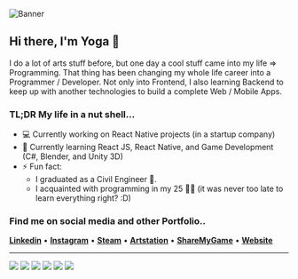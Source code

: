 ![Banner](https://i.ibb.co/Nr8yYjM/github-Banner2-01.png)

## Hi there, I'm Yoga 👋
I do a lot of arts stuff before, but one day a cool stuff came into my life => Programming. That thing has been changing my whole life career into a Programmer / Developer. Not only into Frontend, I also learning Backend to keep up with another technologies to build a complete Web / Mobile Apps.
<br>
### TL;DR My life in a nut shell...
- 💻 Currently working on React Native projects (in a startup company)
- 🚀 Currently learning React JS, React Native, and Game Development (C#, Blender, and Unity 3D)
- ⚡ Fun fact:
  - I graduated as a Civil Engineer 👷.
  - I acquainted with programming in my 25 👨‍💻 (it was never too late to learn everything right? :D)
  
### Find me on social media and other Portfolio..
<span><b>[Linkedin](https://www.linkedin.com/in/tyogautomo/)</b> • </span>
<span><b>[Instagram](http://instagram.com/tyogautomo)</b> • </span>
<span><b>[Steam](https://steamcommunity.com/id/tyogautomo/)</b> • </span>
<span><b>[Artstation](https://www.artstation.com/tyogautomo)</b> • </span>
<span><b>[ShareMyGame](https://sharemygame.com/@tyogautomo)</b> • </span>
<span><b>[Website](https://yogautomo.com)</b></span>
<hr/>

![](https://img.shields.io/badge/Lib-React-informational?style=plastic&logo=react&logoColor=white&color=5FD9FB)
![](https://img.shields.io/badge/Lib-ReactNative-informational?style=plastic&logo=react&logoColor=white&color=5FD9FB)
![](https://img.shields.io/badge/Lang-Typescript-informational?style=plastic&logo=typescript&logoColor=white&color=27609E)
![](https://img.shields.io/badge/Framework-Express-informational?style=plastic&logo=express&logoColor=white&color=FCDC00)
![](https://img.shields.io/badge/DB-MongoDB-informational?style=plastic&logo=mongodb&logoColor=white&color=73AA63)
![](https://img.shields.io/badge/DB-PostgreSQL-informational?style=plastic&logo=postgresql&logoColor=white&color=336791)

<!--
**tyogautomo/tyogautomo** is a ✨ _special_ ✨ repository because its `README.md` (this file) appears on your GitHub profile.

Here are some ideas to get you started:

- 🔭 I’m currently working on ...
- 🌱 I’m currently learning ...
- 👯 I’m looking to collaborate on ...
- 🤔 I’m looking for help with ...
- 💬 Ask me about ...
- 📫 How to reach me: ...
- 😄 Pronouns: ...
- ⚡ Fun fact: ....a
-->
